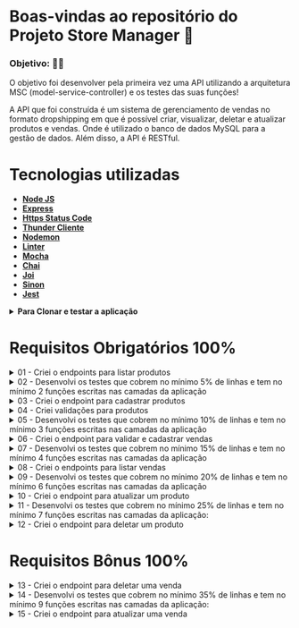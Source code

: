 # Boas-vindas ao repositório do Projeto Store Manager 🚀

### Objetivo: 👩‍🎓
O objetivo foi desenvolver pela primeira vez uma API utilizando a arquitetura MSC (model-service-controller) e os testes das suas funções!

A API que foi construída é um sistema de gerenciamento de vendas no formato dropshipping em que é possível criar, visualizar, deletar e atualizar produtos e vendas. Onde é utilizado o banco de dados MySQL para a gestão de dados. Além disso, a API é RESTful.

# Tecnologias utilizadas <a name="tecnologias"></a>
- [**Node JS**](https://nodejs.org/en/)
- [**Express**](https://expressjs.com/pt-br/)
- [**Https Status Code**](https://www.npmjs.com/package/http-status-codes)
- [**Thunder Cliente**](https://www.thunderclient.com/)
- [**Nodemon**](https://www.npmjs.com/package/nodemon)
- [**Linter**](https://eslint.org/docs/latest/)
- [**Mocha**](https://mochajs.org/)
- [**Chai**](https://www.chaijs.com/)
- [**Joi**](https://www.npmjs.com/package/joi)
- [**Sinon**](https://sinonjs.org/releases/latest/)
- [**Jest**](https://jestjs.io/docs/getting-started)


<details>
  <summary><strong>Para Clonar e testar a aplicação</strong></summary>

1. Clone o repositório

```
git clone git@github.com:georgia-rocha/store-manager.git
```

2. Entre na pasta do repositório que você acabou de clonar:

```
cd store-manager
```

<details>
  <summary><strong>:whale: Rodando Projeto no Docker vs Localmente</strong></summary><br />
  
  ## Com Docker
 
  > Rode o serviço `node` com o comando `docker-compose up -d`.
  - Esse serviço irá inicializar um container chamado `talker_manager`.
  - A partir daqui você pode rodar o container via CLI ou abri-lo no VS Code.

  > Use o comando `docker exec -it talker_manager bash`.
  - Ele te dará acesso ao terminal interativo do container criado pelo compose, que está rodando em segundo plano.

  > Instale as dependências [**Caso existam**] com `npm install`

  > Execute a aplicação com `npm start` ou `npm run dev`

  ---
  
  ## Sem Docker
  
  > Instale as dependências [**Caso existam**] com `npm install`
</details>


3. Para rodar a aplicação:

```
npm start
```

Em ambiente de desenvolvimento:
```
npm run dev
```
Rodar os testes da aplicação
```
npm run test:mocha
```
  
</details>

# Requisitos Obrigatórios 100%
<details>
  <summary>01 - Criei o endpoints para listar produtos</summary>
  
- O endpoint para listar produtos é acessível através do caminho (`/products`) e (`/products/:id`);
- Através do caminho `/products`, todos os produtos são retornados;
- Através do caminho `/products/:id`, apenas o produto com o `id` presente na URL é retornado;
- O resultado da listagem é **ordenado** de forma crescente pelo campo `id`;
  
   - Se o produto for inexistente o resultado retornado é conforme exibido abaixo, com um status http `404`:

  ```json
  { "message": "Product not found" }
  ```

</details>

<details>
<summary>02 - Desenvolvi os testes que cobrem no mínimo 5% de linhas e tem no mínimo 2 funções escritas nas camadas da aplicação</summary>
</details>
  
<details>
<summary>03 - Criei o endpoint para cadastrar produtos</summary>

- O endpoint é acessível através do caminho (`/products`);
- Os produtos enviados são salvos na tabela `products` do banco de dados;
  
    - Quando o produto  é criado o resultado retornado é conforme exibido abaixo, com um status http `201`:

  ```json
  {
    "id": 4,
    "name": "ProdutoX"
  }
</details>

<details>
  <summary>04 - Criei validações para produtos</summary>

- O endpoint de produtos é acessível através do caminho (`/products`);
- O banco de dados não é acessado nas validações iniciais do corpo da requisição;


- **[É validado se não é possível realizar operações em um produto sem o campo `name`]**

  - Se a requisição não tiver o campo `name`, o resultado retornado é conforme exibido abaixo, com um status http `400` :

  ```json
  { "message": "\"name\" is required" }
  ```

- **[É validado que não é possível realizar operações em um produto com o campo `name` menor que 5 caracteres]**

  - Se a requisição não tiver `name` com pelo menos 5 caracteres, o resultado retornado é conforme exibido abaixo, com um status http `422`

  ```json
  { "message": "\"name\" length must be at least 5 characters long" }
  ```
  
</details>

<details>
<summary>05 - Desenvolvi os testes que cobrem no mínimo 10% de linhas e tem no mínimo 3 funções escritas nas camadas da aplicação</summary>
</details>

<details>
  <summary>06 - Criei o endpoint para validar e cadastrar vendas</summary>

- O endpoint de vendas é acessível através do caminho (`/sales`);
- As vendas enviadas são salvas nas tabelas `sales` e `sales_products` do banco de dados;
- É possível cadastrar a venda de vários produtos através da uma mesma requisição;
  
  
- **[É validado se é possível realizar operações em uma venda sem o campo `productId`]**

  - Se algum dos itens da requisição não tiver o campo `productId`, o resultado retornado é conforme exibido abaixo, com um status http `400`:

  ```json
  { "message": "\"productId\" is required" }
  ```

- **[É validado que não é possível realizar operações em uma venda sem o campo `quantity`]**

  - Se algum dos itens da requisição não tiver o campo `quantity`, o resultado retornado é conforme exibido abaixo, com um status http `400` :

  ```json
  { "message": "\"quantity\" is required" }
  ```

- **[É validado que não é possível realizar operações em uma venda com o campo `quantity` menor ou igual a 0 (Zero)]**

  - Se a requisição tiver algum item em que o campo `quantity` seja menor ou igual a zero, o resultado retornado é conforme exibido abaixo, com um status http `422`

  ```json
  { "message": "\"quantity\" must be greater than or equal to 1" }
  ```

- **[É validado que não é possível realizar operações em uma venda com o campo `productId` inexistente, em uma requisição com um único item]**

  - Se o campo `productId` do item da requisição não existir no banco de dados, o resultado retornado é conforme exibido abaixo, com um status http `404`

  ```json
  { "message": "Product not found" }
  ```

- **[É validado que não é possível realizar operações em uma venda com o campo `productId` inexistente, em uma requisição com vários items]**

  - Se a requisição tiver algum item cujo campo `productId` não existe no banco de dados, o resultado retornado é conforme exibido abaixo, com um status http `404`

  ```json
  { "message": "Product not found" }
  ```

- **[É validado que é possível cadastrar uma venda com sucesso]**

  - Se a venda for criada com sucesso o resultado retornado deverá ser conforme exibido abaixo, com um status http `201`:

  ```json
  {
    "id": 3,
    "itemsSold": [
      {
        "productId": 1,
        "quantity": 1
      },
      {
        "productId": 2,
        "quantity": 5
      }
    ]
  }
  ```
  </details>

<details>
<summary>07 - Desenvolvi os testes que cobrem no mínimo 15% de linhas e tem no mínimo 4 funções escritas nas camadas da aplicação</summary>
</details>
  
<details>
<summary> 08 - Criei o endpoints para listar vendas</summary>

- O endpoint para listar vendas é acessível através do caminho (`/sales`) e (`/sales/:id`);
- Através do caminho `/sales`, todas as vendas são retornadas;
- Através do caminho `/sales/:id`, apenas a venda com o `id` presente na URL é retornada;
- o resultado é **ordenado** de forma crescente pelo campo `saleId`, em caso de empate, é **ordenado** também de forma crescente pelo campo `productId`;

  - **[É validado que não é possível listar uma venda que não existe]**

  - Se a venda for inexistente o resultado retornado é conforme exibido abaixo, com um status http `404`:

  ```json
  { "message": "Sale not found" }
  ```

- **[É validado que é possível listar uma venda específica com sucesso]**

  - Ao listar uma venda com sucesso o resultado retornado é conforme exibido abaixo, com um status http `200`:

  ```json
  [
    {
      "date": "2021-09-09T04:54:29.000Z",
      "productId": 1,
      "quantity": 2
    },
    {
      "date": "2021-09-09T04:54:54.000Z",
      "productId": 2,
      "quantity": 2
    }

    /* ... */
  ]
  ```
  </details>

<details>
<summary>09 - Desenvolvi os testes que cobrem no mínimo 20% de linhas e tem no mínimo 6 funções escritas nas camadas da aplicação</summary>
</details>
  
<details>
  <summary>10 - Criei o endpoint para atualizar um produto</summary>

- O endpoint é acessível através do caminho (`/products/:id`);
- Apenas o produto com o `id` presente na URL é atualizado;
- O corpo da requisição é validado igual no cadastro;
  
  - **[É validado que não é possível alterar um produto que não existe]**
  - Se o produto for inexistente o resultado retornado é conforme exibido abaixo, com um status http `404`:

    ```json
      { "message": "Product not found" }
    ```

- **[É validado que é possível alterar um produto com sucesso]**

  - Se o produto for alterado com sucesso o resultado retornado é conforme exibido abaixo, com um status http `200`:

  ```json
  {
    "id": 1,
    "name": "Martelo do Batman"
  }
  ```

  </details>

<details>
<summary>11 - Desenvolvi os testes que cobrem no mínimo 25% de linhas e tem no mínimo 7 funções escritas nas camadas da aplicação:</summary>
</details>
  
<details>
  <summary>12 - Criei o endpoint para deletar um produto</summary>

- O endpoint é acessível através do caminho (`/products/:id`);
- Apenas o produto com o `id` presente na URL é deletado;
  
  - **[É validado que não é possível deletar um produto que não existe]**
  - Se o produto for inexistente o resultado retornado é conforme exibido abaixo, com um status http `404`:

    ```json
      { "message": "Product not found" }
    ```

- **[É validado que é possível deletar um produto com sucesso]**

  - Quando o produto é deletado com sucesso não é retornada nenhuma resposta, apenas um status http `204`;
  </details>

# Requisitos Bônus 100%
<details>
  <summary>13 - Criei o endpoint para deletar uma venda</summary>

- O endpoint é acessível através do caminho (`/sales/:id`);
- Apenas a venda com o `id` presente na URL é deletado;
  
  - **[É validado que não é possível deletar uma venda que não existe]**
  - Quando a venda é inexistente o resultado retornado é conforme exibido abaixo, com um status http `404`:

    ```json
      { "message": "Sale not found" }
    ```

- **[É validado que é possível deletar uma venda com sucesso]**

  - Quando a venda é deletada com sucesso não é retornada nenhuma resposta, apenas um status http `204`;
  </details>

<details>
<summary>14 - Desenvolvi os testes que cobrem no mínimo 35% de linhas e tem no mínimo 9 funções escritas nas camadas da aplicação:</summary>
</details>

<details>
  <summary>15 - Criei o endpoint para atualizar uma venda</summary>

- O endpoint é acessível através do caminho (`/sales/:id`);
- Apenas a venda com o `id` presente na URL é atualizada;
- O corpo da requisição é validado igual no cadastro;
  
  - **[É validado que não é possível alterar uma venda que não existe]**
  - Quando a venda é inexistente o resultado retornado é conforme exibido abaixo, com um status http `404`:

    ```json
      { "message": "Sale not found" }
    ```

- **[É validado que é possível alterar uma venda com sucesso]**

  - Quando a venda é alterada com sucesso o resultado retornado é conforme exibido abaixo, com um status http `200`:

  ```json
    "saleId": 1,
      "itemsUpdated": [
        {
          "productId": 1,
          "quantity":10
        },
        {
          "productId": 2,
          "quantity":50
        }
      ]
  </details>

<details>
<summary>16 - Desenvolvi testes que cobrem no mínimo 40% de linhas e tem no mínimo 10 funções escritas nas camadas da aplicação: </summary>
</details>

<details>
  <summary>17 - Criei o endpoint products/search?q=searchTerm </summary>

- O endpoint é acessível através do URL `/products/search`;
- O endpoint é capaz de trazer os produtos baseados no `q` do banco de dados, se ele existir;
- A aplicação é capaz de retornar um array de produtos que contenham seu nome no termo passado na URL;
- A aplicação é capaz de retornar um array vazio caso nenhum nome satisfaça a busca;
  
  
- **[É validado que é possível buscar um produto pelo `name`]**

  - Quando a buscar é feita com sucesso, o resultado retornado é conforme exibido abaixo, com um status http `200`:

  ```json
  // GET /products/search?q=Martelo

  [
    {
      "id": 1,
      "name": "Martelo de Thor"
    }
  ]
  ```

- **[É validado que é possível buscar todos os produtos quando passa a busca vazia]** - Se a buscar for vazia o resultado retornado é conforme exibido abaixo, com um status http `200`:

  ````json
  // GET /products/search?q=

        [
          {
            "id": 1,
            "name": "Martelo de Thor",
          },
          {
            "id": 2,
            "name": "Traje de encolhimento",
          }
          /* ... */
        ]
      ```


  ````
  </details>
